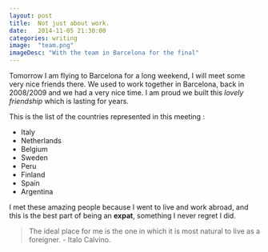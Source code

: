 ```yaml
---
layout: post
title:  Not just about work.
date:   2014-11-05 21:30:00
categories: writing
image:  "team.png"
imageDesc: "With the team in Barcelona for the final"
---
```


Tomorrow I am flying to Barcelona for a long weekend, I will meet some very nice friends there. We used to work together in Barcelona, back in 2008/2009 and we had a very nice time. I am proud we built this *lovely friendship* which is lasting for years.

This is the list of the countries represented in this meeting :

- Italy
- Netherlands
- Belgium
- Sweden
- Peru
- Finland
- Spain
- Argentina

I met these amazing people because I went to live and work abroad, and this is the best part of being an **expat**, something I never regret I did.

> The ideal place for me is the one in which it is most natural to live as a foreigner. - Italo Calvino.
